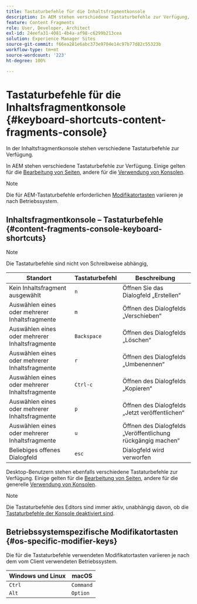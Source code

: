 ```yaml
---
title: Tastaturbefehle für die Inhaltsfragmentkonsole
description: In AEM stehen verschiedene Tastaturbefehle zur Verfügung, darunter auch eine Auswahl für die Verwaltung von Inhaltsfragmenten.
feature: Content Fragments
role: User, Developer, Architect
exl-id: 24eefa31-4081-4b4a-af98-c6299b213cea
solution: Experience Manager Sites
source-git-commit: f66ea281e6abc373e9704e14c97b77d82c55323b
workflow-type: tm+mt
source-wordcount: '223'
ht-degree: 100%

---
```


# Tastaturbefehle für die Inhaltsfragmentkonsole {#keyboard-shortcuts-content-fragments-console}

In der Inhaltsfragmentkonsole stehen verschiedene Tastaturbefehle zur Verfügung.

In AEM stehen verschiedene Tastaturbefehle zur Verfügung. Einige gelten für die [Bearbeitung von Seiten](/help/sites-cloud/authoring/page-editor/keyboard-shortcuts.md), andere für die [Verwendung von Konsolen](/help/sites-cloud/authoring/sites-console/keyboard-shortcuts.md).

>[!NOTE]
>
>Die für AEM-Tastaturbefehle erforderlichen [Modifikatortasten](#os-specific-modifier-keys) variieren je nach Betriebssystem.

## Inhaltsfragmentkonsole – Tastaturbefehle {#content-fragments-console-keyboard-shortcuts}

>[!NOTE]
>
>Die Tastaturbefehle sind nicht von Schreibweise abhängig,

| Standort | Tastaturbefehl | Beschreibung |
|---|---|---|
| Kein Inhaltsfragment ausgewählt | `n` | Öffnen Sie das Dialogfeld „Erstellen“ |
| Auswählen eines oder mehrerer Inhaltsfragmente | `m` | Öffnen des Dialogfelds „Verschieben“ |
| Auswählen eines oder mehrerer Inhaltsfragmente | `Backspace` | Öffnen des Dialogfelds „Löschen“ |
| Auswählen eines oder mehrerer Inhaltsfragmente | `r` | Öffnen des Dialogfelds „Umbenennen“ |
| Auswählen eines oder mehrerer Inhaltsfragmente | `Ctrl-c` | Öffnen des Dialogfelds „Kopieren“ |
| Auswählen eines oder mehrerer Inhaltsfragmente | `p` | Öffnen des Dialogfelds „Jetzt veröffentlichen“ |
| Auswählen eines oder mehrerer Inhaltsfragmente | `u` | Öffnen des Dialogfelds „Veröffentlichung rückgängig machen“ |
| Beliebiges offenes Dialogfeld | `esc` | Dialogfeld wird verworfen |

Desktop-Benutzern stehen ebenfalls verschiedene Tastaturbefehle zur Verfügung. Einige gelten für die [Bearbeitung von Seiten](/help/sites-cloud/authoring/page-editor/keyboard-shortcuts.md), andere für die generelle [Verwendung von Konsolen](/help/sites-cloud/authoring/sites-console/keyboard-shortcuts.md).

>[!NOTE]
>
>Die Tastaturbefehle des Editors sind immer aktiv, unabhängig davon, ob die [Tastaturbefehle der Konsole deaktiviert sind](/help/sites-cloud/authoring/sites-console/keyboard-shortcuts.md#deactivating-keyboard-shortcuts).

## Betriebssystemspezifische Modifikatortasten {#os-specific-modifier-keys}

Die für die Tastaturbefehle verwendeten Modifikatortasten variieren je nach dem vom Client verwendeten Betriebssystem.

| Windows und Linux | macOS |
|---|---|
| `Ctrl` | `Command` |
| `Alt` | `Option` |
